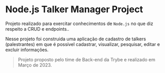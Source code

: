 # Node.js Talker Manager Project

Projeto realizado para exercitar conhecimentos de <code>Node.js</code> no que diz respeito a CRUD e endpoints..

Nesse projeto foi construida uma aplicação de cadastro de talkers (palestrantes) em que é possível cadastrar, visualizar, pesquisar, editar e excluir informações.

> Projeto proposto pelo time de Back-end da Trybe e realizado em Março de 2023.

